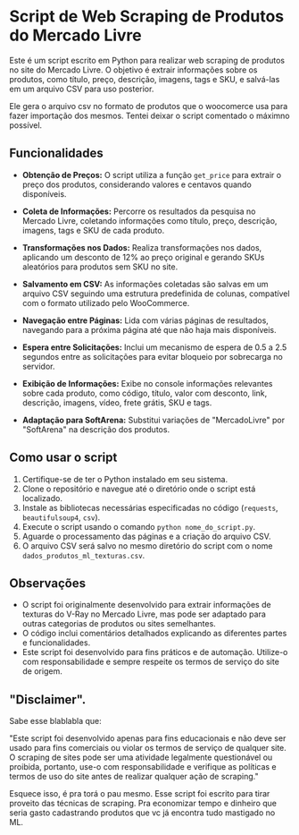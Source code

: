 # Script de Web Scraping de Produtos do Mercado Livre

Este é um script escrito em Python para realizar web scraping de produtos no site do Mercado Livre. O objetivo é extrair informações sobre os produtos, como título, preço, descrição, imagens, tags e SKU, e salvá-las em um arquivo CSV para uso posterior.

Ele gera o arquivo csv no formato de produtos que o woocomerce usa para fazer importação dos mesmos. Tentei deixar o script comentado o máximno possível.

## Funcionalidades

- **Obtenção de Preços:** O script utiliza a função `get_price` para extrair o preço dos produtos, considerando valores e centavos quando disponíveis.

- **Coleta de Informações:** Percorre os resultados da pesquisa no Mercado Livre, coletando informações como título, preço, descrição, imagens, tags e SKU de cada produto.

- **Transformações nos Dados:** Realiza transformações nos dados, aplicando um desconto de 12% ao preço original e gerando SKUs aleatórios para produtos sem SKU no site.

- **Salvamento em CSV:** As informações coletadas são salvas em um arquivo CSV seguindo uma estrutura predefinida de colunas, compatível com o formato utilizado pelo WooCommerce.

- **Navegação entre Páginas:** Lida com várias páginas de resultados, navegando para a próxima página até que não haja mais disponíveis.

- **Espera entre Solicitações:** Inclui um mecanismo de espera de 0.5 a 2.5 segundos entre as solicitações para evitar bloqueio por sobrecarga no servidor.

- **Exibição de Informações:** Exibe no console informações relevantes sobre cada produto, como código, título, valor com desconto, link, descrição, imagens, vídeo, frete grátis, SKU e tags.

- **Adaptação para SoftArena:** Substitui variações de "MercadoLivre" por "SoftArena" na descrição dos produtos.

## Como usar o script

1. Certifique-se de ter o Python instalado em seu sistema.
2. Clone o repositório e navegue até o diretório onde o script está localizado.
3. Instale as bibliotecas necessárias especificadas no código (`requests`, `beautifulsoup4`, `csv`).
4. Execute o script usando o comando `python nome_do_script.py`.
5. Aguarde o processamento das páginas e a criação do arquivo CSV.
6. O arquivo CSV será salvo no mesmo diretório do script com o nome `dados_produtos_ml_texturas.csv`.

## Observações

- O script foi originalmente desenvolvido para extrair informações de texturas do V-Ray no Mercado Livre, mas pode ser adaptado para outras categorias de produtos ou sites semelhantes.
- O código inclui comentários detalhados explicando as diferentes partes e funcionalidades.
- Este script foi desenvolvido para fins práticos e de automação. Utilize-o com responsabilidade e sempre respeite os termos de serviço do site de origem.

## "Disclaimer".

Sabe esse blablabla que: 

"Este script foi desenvolvido apenas para fins educacionais e não deve ser usado para fins comerciais ou violar os termos de serviço de qualquer site. O scraping de sites pode ser uma atividade legalmente questionável ou proibida, portanto, use-o com responsabilidade e verifique as políticas e termos de uso do site antes de realizar qualquer ação de scraping."

Esquece isso, é pra torá o pau mesmo. Esse script foi escrito para tirar proveito das técnicas de scraping. Pra economizar tempo e dinheiro que seria gasto cadastrando produtos que vc já encontra tudo mastigado no ML.
